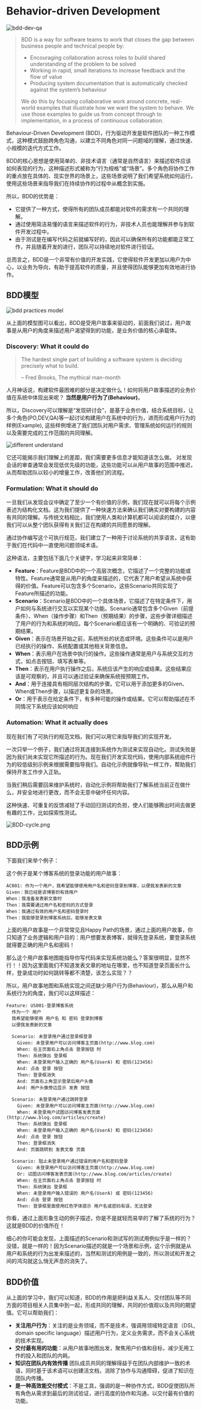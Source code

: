 # Behavior-driven Development

![bdd-dev-qa](https://s1.locimg.com/2024/02/20/f5b48cc37c02b.png)

> BDD is a way for software teams to work that closes the gap between business people and technical people by:
>
> * Encouraging collaboration across roles to build shared understanding of the problem to be solved
> * Working in rapid, small iterations to increase feedback and the flow of value
> * Producing system documentation that is automatically checked against the system’s behaviour
>
> We do this by focusing collaborative work around concrete, real-world examples that illustrate how we want the system to behave. We use those examples to guide us from concept through to implementation, in a process of continuous collaboration.

Behaviour-Driven Development (BDD)，行为驱动开发是软件团队的一种工作模式，这种模式鼓励跨角色沟通，以建立不同角色对同一问题域的理解，通过快速、小规模的迭代方式工作。

BDD的核心思想是使用简单的、非技术语言（通常是自然语言）来描述软件应该如何表现的行为，这种描述形式被称为“行为规格”或“场景”。多个角色将协作工作的重点放在具体的、现实世界的场景上，这些场景说明了我们希望系统如何运行，使用这些场景来指导我们在持续协作的过程中从概念到实施。

所以，BDD的优势是：
* 它提供了一种方式，使得所有的团队成员都能对软件的需求有一个共同的理解。
* 通过使用简洁易懂的语言来描述软件的行为，非技术人员也能理解并参与到软件开发过程中。
* 由于测试是在编写代码之前就编写好的，因此可以确保所有的功能都能正常工作，并且随着开发的进行，团队可以持续地对软件进行验证。

总而言之，BDD是一个非常有价值的开发实践，它使得软件开发更加以用户为中心，以业务为导向，有助于提高软件的质量，并且使得团队能够更加有效地进行协作。

## BDD模型

![bdd practices model](https://s1.locimg.com/2024/02/24/1baa1955ed894.png)

从上面的模型图可以看出，BDD是受用户故事来驱动的，前面我们说过，用户故事是从用户的角度来描述用户渴望得到的功能，是业务价值的核心承载体。

### Discovery: What it could do
> The hardest single part of building a software system is deciding precisely what to build.
>
> – Fred Brooks, The mythical man-month

人月神话说，构建软件最困难的部分是决定做什么！如何将用户故事描述的业务价值在系统中体现出来呢？
**当然是用户行为了(Behaviour)**。

所以，Discovery可以理解是“发现研讨会”，是基于业务价值，结合系统目标，让多个角色(PO,DEV,QA)等一起讨论构建用户在系统中的行为，进而形成用户行为的样例(Example), 这些样例增进了我们团队对用户需求、管理系统如何运行的规则以及需要完成的工作范围的共同理解。

![different understand](https://s1.locimg.com/2024/02/24/611352b5d68cd.png)

它还可能揭示我们理解上的差距，我们需要更多信息才能知道该怎么做。 对发现会话的审查通常会发现低优先级的功能，这些功能可以从用户故事的范围中推迟，从而帮助团队以较小的增量工作，改善他们的流程。

### Formulation: What it should do

一旦我们从发现会议中确定了至少一个有价值的示例，我们现在就可以将每个示例表述为结构化文档。这为我们提供了一种快速方法来确认我们确实对要构建的内容有共同的理解。与传统文档相比，我们使用人类和计算机都可以阅读的媒介，以便我们可以从整个团队获得有关我们正在构建的共同愿景的理解。

通过协作编写这个可执行规范，我们建立了一种用于讨论系统的共享语言。这有助于我们在代码中一直使用问题领域术语。

这种语法，主要包括下面几个关键字，学习起来非常简单：
* **Feature**：Feature是BDD中的一个高层次概念，它描述了一个完整的功能或特性。Feature通常是从用户的角度来描述的，它代表了用户希望从系统中获得的价值。Feature可以包含多个Scenario，这些Scenario共同实现了Feature所描述的功能。
* **Scenario**：Scenario是BDD中的一个具体场景，它描述了在特定条件下，用户如何与系统进行交互以实现某个功能。Scenario通常包含多个Given（前提条件）、When（操作步骤）和Then（预期结果）的步骤，这些步骤详细描述了用户的行为和系统的响应。每个Scenario都应该有一个明确的、可验证的预期结果。
* **Given**：表示在场景开始之前，系统所处的状态或环境。这些条件可以是用户已经执行的操作、系统配置或其他相关背景信息。
* **When**：表示用户在场景中执行的操作。这些操作通常是用户与系统交互的方式，如点击按钮、填写表单等。
* **Then**：表示在用户执行操作之后，系统应该产生的响应或结果。这些结果应该是可观察的，并且可以通过验证来确保系统按预期工作。
* **And**：用于连接具有相同层次结构的步骤。它可以用于添加更多的Given、When或Then步骤，以描述更复杂的场景。
* **Or**：用于表示在给定条件下，有多种可能的操作或结果。它可以帮助描述在不同情况下系统应该如何响应

### Automation: What it actually does

现在我们有了可执行的规范文档，我们可以用它来指导我们的实现开发。

一次只举一个例子，我们通过将其连接到系统作为测试来实现自动化。测试失败是因为我们尚未实现它所描述的行为。现在我们开发实现代码，使用内部系统组件行为的较低级别示例来根据需要指导我们。自动化示例就像导轨一样工作，帮助我们保持开发工作步入正轨。

当我们稍后需要回来维护系统时，自动化示例将帮助我们了解系统当前正在做什么，并安全地进行更改，而不会无意中破坏任何内容。

这种快速、可重复的反馈减轻了手动回归测试的负担，使人们能够腾出时间去做更有趣的工作，比如探索性测试。

![BDD-cycle.png](https://s1.locimg.com/2024/02/25/76e89785305f3.png)

## BDD示例

下面我们来举个例子：

这个例子是某个博客系统的登录功能的用户故事：
```
AC001: 作为一个用户，我希望能够使用用户名和密码登录到博客，以便我发表新的文章
Given：我已经是该博客的有效用户
When：我准备发表新文章时
Then：我需要通过用户名和密码的方式登录
When：我通过有效的用户名和密码登录时
Then：我能够登录到博客系统后，能够发表文章
```
上面的用户故事是一个非常常见且Happy Path的场景，通过上面的用户故事，你只知道了业务逻辑和用户目的：用户想要发表博客，就得先登录系统，要登录系统就得要正确的用户名和密码！

那么这个用户故事地图能指导你写代码来实现系统功能么？答案很明显，显然不行！！因为这里面我们不知道发表文章的地址在哪里，也不知道登录页面长什么样，登录成功时如何跳转等都不清楚，该怎么实现？？

所以，用户故事地图和系统实现之间还缺少用户行为(Behaviour)，那么从用户和系统行为的角度，我们可以这样描述：
```
Feature: US001-登录博客系统
  作为一个 用户
  我希望能够使用 用户名 和 密码 登录到博客
  以便我发表新的文章

  Scenario: 未登录用户通过登录框登录
    Given: 未登录用户可以访问博客主页面(http://www.blog.com)
    When: 在主页面右上角点击 登录按钮 时
    Then: 系统弹出 登录框
    When: 未登录用户输入正确的 用户名(UserA) 和 密码(123456)
    And: 点击 登录 按钮
    Then: 登录框消失
    And: 页面右上角显示登录后用户头像
    And: 用户头像旁边显示 发表 按钮

  Scenario: 未登录用户通过跳转登录
    Given: 未登录用户可以访问博客主页面(http://www.blog.com)
    When: 未登录用户试图访问博客发表页面(http://www.blog.com/articles/create)
    Then: 系统弹出 登录框
    When: 未登录用户输入正确的 用户名(UserA) 和 密码(123456)
    And: 点击 登录 按钮
    Then: 登录框消失
    And: 页面跳转到 发表文章 页面

  Scenario: 阻止未登录用户通过错误的用户名和密码登录
    Given: 未登录用户可以访问博客主页面(http://www.blog.com)
    Or: 试图访问博客发表页面(http://www.blog.com/articles/create)
    When: 在主页面右上角点击 登录按钮 时
    Then: 系统弹出 登录框
    When: 未登录用户输入错误的 用户名(UserA) 或 密码(123456)
    And: 点击 登录 按钮
    Then: 登录框里面使用红色字体提示 用户名或密码有误，无法登录
```
你看，通过上面形象生动的例子描述，你是不是就轻而易举的了解了系统的行为？这就是BDD的价值所在！

细心的你可能会发现，上面描述的Scenario和测试写的测试用例似乎是一样的？没错，就是一样的！因为Scenario描述的就是一个场景和示例，这个示例就是从用户和系统的行为出发来描述的，当然和测试的用例是一致的，所以测试和开发之间的鸿沟就这么悄无声息的消失了。

## BDD价值

从上面的学习中，我们可以知道，BDD的作用是把利益关系人、交付团队等不同方面的项目相关人员集中到一起，形成共同的理解，共同的价值观以及共同的期望值。它可以帮助我们：
* **关注用户行为**：关注的是业务领域，而不是技术，强调用领域特定语言（DSL, domain specific language）描述用户行为，定义业务需求，而不会关心系统的技术实现。
* **交付最有用的功能**：从用户故事地图出发，聚焦用户价值和目标，减少无用工作的投入和团队的内耗。
* **知识在团队内有效传播** 团队成员共同的理解得益于在团队内部维护一致的术语，同时基于该术语可以创建活文档，消除了协作与沟通障碍，促进了知识在团队内传播。
* **是一种高效能交付模式**：不是工具，强调的是一种协作方式，BDD促使团队所有角色从需求到最后的测试验证，进行高度的协作和沟通，以交付最有价值的功能。
